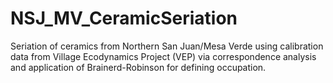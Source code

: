 # NSJ_MV_CeramicSeriation
Seriation of ceramics from Northern San Juan/Mesa Verde using calibration data from Village Ecodynamics Project (VEP) via correspondence analysis and application of Brainerd-Robinson for defining occupation. 
